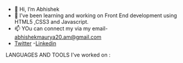 - 👋 Hi, I’m Abhishek
- 🌱 I’ve been learning and working on Front End development using HTML5 ,CSS3 and Javascript.
- 📫 YOu can connect my via my email- abhishekmaurya20.am@gmail.com
- [Twitter](https://twitter.com/abhishekakm20)
-[Linkedin](https://www.linkedin.com/in/abhishek-maurya-43693710b/)

LANGUAGES AND  TOOLS  I've worked on : 

<!---
abhiakm20/abhiakm20 is a ✨ special ✨ repository because its `README.md` (this file) appears on your GitHub profile.
You can click the Preview link to take a look at your changes.
--->

